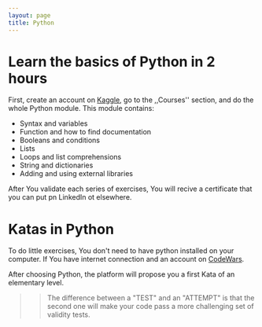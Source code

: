 ```yaml
---
layout: page
title: Python
---
```



# Learn the basics of Python in 2 hours

First, create an account on [Kaggle](https://kaggle.com), go to the ,,Courses'' section, and do the whole Python module. This module contains: 

- Syntax and variables
- Function and how to find documentation
- Booleans and conditions
- Lists
- Loops and list comprehensions
- String and dictionaries
- Adding and using external libraries

After You validate each series of exercises, You will recive a certificate that you can put pn LinkedIn ot elsewhere.

# Katas in Python

To do little exercises, You don't need to have python installed on your computer. 
If You have internet connection and an account on [CodeWars](https://www.codewars.com/).

After choosing Python, the platform will propose you a first Kata of an elementary level. 
>> The difference between a "TEST" and an "ATTEMPT" is that the second one will make your code pass a more challenging set of validity tests.
